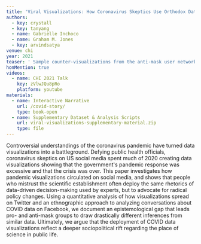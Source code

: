 ```yaml
---
title: 'Viral Visualizations: How Coronavirus Skeptics Use Orthodox Data Practices to Promote Unorthodox Science Online'
authors:
  - key: crystall
  - key: tanyang
  - name: Gabrielle Inchoco
  - name: Graham M. Jones
  - key: arvindsatya
venue: chi
year: 2021
teaser: ' Sample counter-visualizations from the anti-mask user network. While there are meme-based visualizations, anti-maskers on Twitter adopt the same visual vocabulary as visualization experts and the mainstream media.'
honMention: true
videos:
  - name: CHI 2021 Talk
    key: zVlwJQu8pRo
    platform: youtube
materials:
  - name: Interactive Narrative
    url: /covid-story/
    type: book-open
  - name: Supplementary Dataset & Analysis Scripts
    url: viral-visualizations-supplementary-material.zip
    type: file
---
```

Controversial understandings of the coronavirus pandemic have turned data visualizations into a battleground. Defying public health officials, coronavirus skeptics on US social media spent much of 2020 creating data visualizations showing that the government's pandemic response was excessive and that the crisis was over. This paper investigates how pandemic visualizations circulated on social media, and shows that people who mistrust the scientific establishment often deploy the same rhetorics of data-driven decision-making used by experts, but to advocate for radical policy changes. Using a quantitative analysis of how visualizations spread on Twitter and an ethnographic approach to analyzing conversations about COVID data on Facebook, we document an epistemological gap that leads pro- and anti-mask groups to draw drastically different inferences from similar data. Ultimately, we argue that the deployment of COVID data visualizations reflect a deeper sociopolitical rift regarding the place of science in public life.